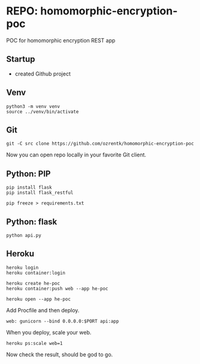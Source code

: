 # REPO: homomorphic-encryption-poc

POC for homomorphic encryption REST app

## Startup

- created Github project

## Venv

```
python3 -m venv venv
source ../venv/bin/activate
```

## Git

```
git -C src clone https://github.com/ozrentk/homomorphic-encryption-poc
```

Now you can open repo locally in your favorite Git client.

## Python: PIP

```
pip install flask
pip install flask_restful

pip freeze > requirements.txt
```

## Python: flask

```
python api.py
```

## Heroku

```
heroku login
heroku container:login

heroku create he-poc
heroku container:push web --app he-poc

heroku open --app he-poc
```

Add Procfile and then deploy.
```
web: gunicorn --bind 0.0.0.0:$PORT api:app
```

When you deploy, scale your web.
```
heroku ps:scale web=1
```

Now check the result, should be god to go.